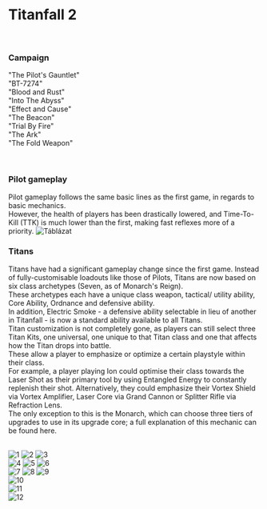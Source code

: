 <!DOCTYPE html>
<html>
<head>
    <meta charset="UTF-8">
    <meta http-equiv="X-UA-Compatible" content="IE=edge">
    <meta name="viewport" content="width=device-width, initial-scale=1.0">
    <title>the best game </title>
<style> 
body {
  background-image: url("./img/Titanfall-2-Key-Art-1000x600.jpeg"), url("yes.gif")
  background-repeat:no-repeat;
  background-size: cover;
}
</style>
</head>
<body>
<h1>Titanfall 2 </h1>
<br>
<h3>Campaign</h3>
<p>"The Pilot's Gauntlet"<br>
    "BT-7274"<br>
    "Blood and Rust"<br>
    "Into The Abyss"<br>
    "Effect and Cause"<br>
    "The Beacon"<br>
    "Trial By Fire"<br>
    "The Ark"<br>
    "The Fold Weapon"</p>
    <br>
    <h3>Pilot gameplay</h3>
        Pilot gameplay follows the same basic lines as the first game, in regards to basic mechanics. <br> 
        However, the health of players has been drastically lowered, and Time-To-Kill (TTK) is much lower than the first, making fast reflexes more of a priority.
        <img src="./img/Képernyőfotó 2022-10-05 - 17.26.02.png" alt="Táblázat">
        <img src="./img/Képernyőfotó 2022-10-05 - 17.33.23.png" alt="">
    <h3>Titans</h3>
<p>Titans have had a significant gameplay change since the first game. Instead of fully-customisable loadouts like those of Pilots, Titans are now based on six class archetypes (Seven, as of Monarch's Reign). <br> These archetypes each have a unique class weapon, tactical/ utility ability, Core Ability, Ordnance and defensive ability. <br> In addition, Electric Smoke - a defensive ability selectable in lieu of another in Titanfall - is now a standard ability available to all Titans. <br>
Titan customization is not completely gone, as players can still select three Titan Kits, one universal, one unique to that Titan class and one that affects how the Titan drops into battle. <br> These allow a player to emphasize or optimize a certain playstyle within their class. <br> For example, a player playing Ion could optimise their class towards the Laser Shot as their primary tool by using Entangled Energy to constantly replenish their shot. Alternatively, they could emphasize their Vortex Shield via Vortex Amplifier, Laser Core via Grand Cannon or Splitter Rifle via Refraction Lens. <br> The only exception to this is the Monarch, which can choose three tiers of upgrades to use in its upgrade core; a full explanation of this mechanic can be found here.</p>
<img src="./img/Képernyőfotó 2022-10-05 - 17.41.07.png" alt="">
<img src="./img/Képernyőfotó 2022-10-05 - 17.43.50.png" alt=""> 
<img src="img/Képernyőfotó 2022-10-05 - 17.47.39.png" alt="">
<br>
<img src="./img/Képernyőfotó 2022-10-05 - 17.40.43.png" alt="1">
<img src="./img/Képernyőfotó 2022-10-05 - 17.45.02.png" alt="2"> 

<img src="./img/Képernyőfotó 2022-10-05 - 17.47.54.png" alt="3">
<br>
<img src="./img/Képernyőfotó 2022-10-05 - 20.59.14.png" alt="4"> 
<img src="./img/Képernyőfotó 2022-10-05 - 21.00.26.png" alt="5"> 
<img src="./img/Képernyőfotó 2022-10-05 - 21.01.24.png" alt="6">
<br>
<img src="./img/Képernyőfotó 2022-10-05 - 20.59.27.png" alt="7" >
<img src="./img/Képernyőfotó 2022-10-05 - 21.00.38.png" alt="8"> 
<img src="./img/Képernyőfotó 2022-10-05 - 21.01.32.png" alt="9">
<br>
<img src="img/Képernyőfotó 2022-10-05 - 21.02.04.png" alt="10">
<br>
<img src="img/Képernyőfotó 2022-10-05 - 21.02.15.png" alt="11">
<br>
<img src="./img/Képernyőfotó 2022-10-05 - 21.02.26.png" alt="12">
</body>
</html>
